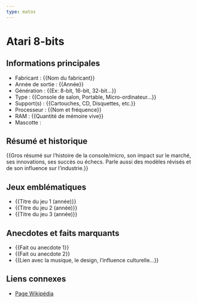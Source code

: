 ```yaml
---
type: matos
---
```


# Atari 8-bits

## Informations principales
- Fabricant : {{Nom du fabricant}}
- Année de sortie : {{Année}}
- Génération : {{Ex: 8-bit, 16-bit, 32-bit...}}
- Type : {{Console de salon, Portable, Micro-ordinateur...}}
- Support(s) : {{Cartouches, CD, Disquettes, etc.}}
- Processeur : {{Nom et fréquence}}
- RAM : {{Quantité de mémoire vive}}
- Mascotte : 

## Résumé et historique
{{Gros résumé sur l’histoire de la console/micro, son impact sur le marché, ses innovations, ses succès ou échecs. Parle aussi des modèles révisés et de son influence sur l’industrie.}}

## Jeux emblématiques
- {{Titre du jeu 1 (année)}}
- {{Titre du jeu 2 (année)}}
- {{Titre du jeu 3 (année)}}

## Anecdotes et faits marquants
- {{Fait ou anecdote 1}}
- {{Fait ou anecdote 2}}
- {{Lien avec la musique, le design, l’influence culturelle...}}

## Liens connexes
- [Page Wikipédia](https://wikipedia.org)
